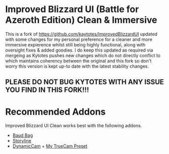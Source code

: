 Improved Blizzard UI (Battle for Azeroth Edition)
Clean & Immersive
====================

This is a fork of https://github.com/kaytotes/ImprovedBlizzardUI updated with some changes for my personal preference for a cleaner and more immersive expierence whilst still being highly functional, along with oversight fixes & added goodies. I do keep this updated as required via mergeing as Kytotes pushes new changes which do not directly conflict to which maintains coherency between the original and this fork so don't worry this version is kept up-to date with the latest stability changes.
## PLEASE DO NOT BUG KYTOTES WITH ANY ISSUE YOU FIND IN THIS FORK!!!



# Recommended Addons
Improved Blizzard UI Clean works best with the following addons.

* [Baud Bag](https://www.curseforge.com/wow/addons/baud-bag)
* [Storyline](https://wow.curseforge.com/projects/storyline)
* [DynamicCam](https://wow.curseforge.com/projects/dynamiccam) + [My TrueCam Preset](https://pastebin.com/JY12CPND)
